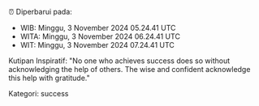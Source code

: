 ⏰ Diperbarui pada:
- WIB: Minggu, 3 November 2024 05.24.41 UTC
- WITA: Minggu, 3 November 2024 06.24.41 UTC
- WIT: Minggu, 3 November 2024 07.24.41 UTC

Kutipan Inspiratif:
"No one who achieves success does so without acknowledging the help of others. The wise and confident acknowledge this help with gratitude."


Kategori: success

